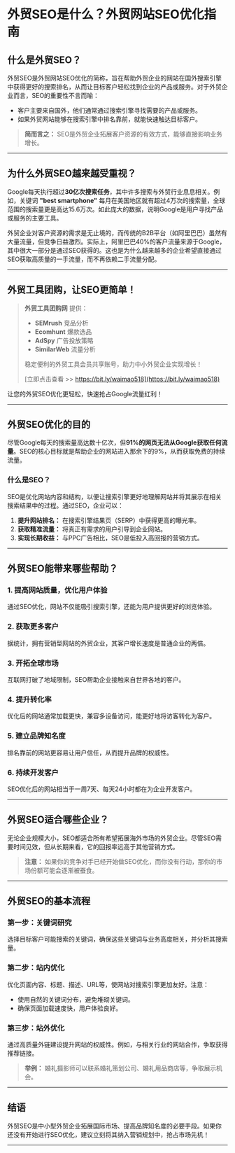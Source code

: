 # 外贸SEO是什么？外贸网站SEO优化指南

## 什么是外贸SEO？

外贸SEO是外贸网站SEO优化的简称，旨在帮助外贸企业的网站在国外搜索引擎中获得更好的搜索排名，从而让目标客户轻松找到企业的产品或服务。对于外贸企业而言，SEO的重要性不言而喻：

- 客户主要来自国外，他们通常通过搜索引擎寻找需要的产品或服务。
- 如果外贸网站能够在搜索引擎中排名靠前，就能快速触达目标客户。


> **简而言之：** SEO是外贸企业拓展客户资源的有效方式，能够直接影响业务增长。

---

## 为什么外贸SEO越来越受重视？

Google每天执行超过**30亿次搜索任务**，其中许多搜索与外贸行业息息相关。例如，关键词 **"best smartphone"** 每月在美国地区就有超过4万次的搜索量，全球范围的搜索量更是高达15.6万次。如此庞大的数据，说明Google是用户寻找产品或服务的主要工具。


外贸企业对客户资源的需求是无止境的，而传统的B2B平台（如阿里巴巴）虽然有大量流量，但竞争日益激烈。实际上，阿里巴巴40%的客户流量来源于Google，其中很大一部分是通过SEO获得的。这也是为什么越来越多的企业希望直接通过SEO获取高质量的一手流量，而不再依赖二手流量分配。

---

## **外贸工具团购，让SEO更简单！**

> **外贸工具团购网** 提供：
>
> - **SEMrush** 竞品分析
> - **Ecomhunt** 爆款选品
> - **AdSpy** 广告投放策略
> - **SimilarWeb** 流量分析
>
> 稳定便利的外贸工具会员共享账号，助力中小外贸企业实现增长！
>
> [立即点击查看 >> https://bit.ly/waimao518](https://bit.ly/waimao518)

让您的外贸SEO优化更轻松，快速抢占Google流量红利！

---

## 外贸SEO优化的目的

尽管Google每天的搜索量高达数十亿次，但**91%的网页无法从Google获取任何流量**。SEO的核心目标就是帮助企业的网站进入那余下的9%，从而获取免费的持续流量。

### 什么是SEO？
SEO是优化网站内容和结构，以便让搜索引擎更好地理解网站并将其展示在相关搜索结果中的过程。通过SEO，企业可以：

1. **提升网站排名：** 在搜索引擎结果页（SERP）中获得更高的曝光率。
2. **获取精准流量：** 将真正有需求的用户引导到企业网站。
3. **实现长期收益：** 与PPC广告相比，SEO是低投入高回报的营销方式。

---

## 外贸SEO能带来哪些帮助？

### 1. 提高网站质量，优化用户体验
通过SEO优化，网站不仅能吸引搜索引擎，还能为用户提供更好的浏览体验。

### 2. 获取更多客户
据统计，拥有营销型网站的外贸企业，其客户增长速度是普通企业的两倍。

### 3. 开拓全球市场
互联网打破了地域限制，SEO帮助企业接触来自世界各地的客户。

### 4. 提升转化率
优化后的网站通常加载更快，兼容多设备访问，能更好地将访客转化为客户。

### 5. 建立品牌知名度
排名靠前的网站更容易让用户信任，从而提升品牌的权威性。

### 6. 持续开发客户
SEO优化后的网站相当于一周7天、每天24小时都在为企业开发客户。

---

## 外贸SEO适合哪些企业？

无论企业规模大小，SEO都适合所有希望拓展海外市场的外贸企业。尽管SEO需要时间见效，但从长期来看，它的回报率远高于其他营销方式。

> **注意：** 如果你的竞争对手已经开始做SEO优化，而你没有行动，那你的市场份额可能会逐渐被蚕食。

---

## 外贸SEO的基本流程

### 第一步：关键词研究
选择目标客户可能搜索的关键词，确保这些关键词与业务高度相关，并分析其搜索量。
### 第二步：站内优化
优化页面内容、标题、描述、URL等，使网站对搜索引擎更加友好。注意：

- 使用自然的关键词分布，避免堆砌关键词。
- 确保页面加载速度快，用户体验良好。

### 第三步：站外优化
通过高质量外链建设提升网站的权威性。例如，与相关行业的网站合作，争取获得推荐链接。

> **举例：** 婚礼摄影师可以联系婚礼策划公司、婚礼用品商店等，争取展示机会。

---

## 结语

外贸SEO是中小型外贸企业拓展国际市场、提高品牌知名度的必要手段。如果你还没有开始进行SEO优化，建议立刻将其纳入营销规划中，抢占市场先机！


---

